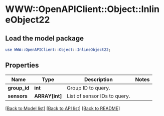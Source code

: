 # WWW::OpenAPIClient::Object::InlineObject22

## Load the model package
```perl
use WWW::OpenAPIClient::Object::InlineObject22;
```

## Properties
Name | Type | Description | Notes
------------ | ------------- | ------------- | -------------
**group_id** | **int** | Group ID to query. | 
**sensors** | **ARRAY[int]** | List of sensor IDs to query. | 

[[Back to Model list]](../README.md#documentation-for-models) [[Back to API list]](../README.md#documentation-for-api-endpoints) [[Back to README]](../README.md)


